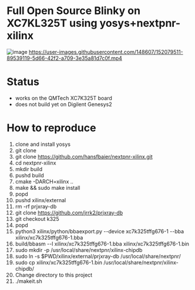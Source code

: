 # Full Open Source Blinky on XC7KL325T using yosys+nextpnr-xilinx

![image](https://user-images.githubusercontent.com/148607/152079663-e42ce6ed-66ef-461e-aed7-82a4e5667e39.png)
https://user-images.githubusercontent.com/148607/152079511-89539119-5d66-42f2-a709-3e35a81d7c0f.mp4

# Status
* works on the QMTech XC7K325T board
* does not build yet on Digilent Genesys2

# How to reproduce
1. clone and install yosys
2. git clone 
3. git clone https://github.com/hansfbaier/nextpnr-xilinx.git
4. cd nextpnr-xilinx
5. mkdir build
6. pushd build
7. cmake -DARCH=xilinx ..
8. make && sudo make install
9. popd
10. pushd xilinx/external
11. rm -rf prjxray-db
12. git clone https://github.com/jrrk2/prjxray-db
13. git checkout k325
14. popd
15. python3 xilinx/python/bbaexport.py --device xc7k325tffg676-1 --bba xilinx/xc7k325tffg676-1.bba
16. build/bbasm --l xilinx/xc7k325tffg676-1.bba xilinx/xc7k325tffg676-1.bin
17. sudo mkdir -p /usr/local/share/nextpnr/xilinx-chipdb
18. sudo ln -s $PWD/xilinx/external/prjxray-db /usr/local/share/nextpnr/
19. sudo cp xilinx/xc7k325tffg676-1.bin /usr/local/share/nextpnr/xilinx-chipdb/
20. Change directory to this project
21. ./makeit.sh
